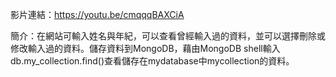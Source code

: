 影片連結：https://youtu.be/cmqqqBAXCiA

簡介：在網站可輸入姓名與年紀，可以查看曾經輸入過的資料，並可以選擇刪除或修改輸入過的資料。儲存資料到MongoDB，藉由MongoDB shell輸入db.my_collection.find()查看儲存在mydatabase中mycollection的資料。
